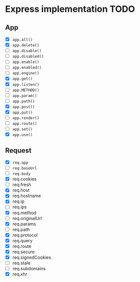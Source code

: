 # Express implementation TODO

## App

- [x] `app.all()`
- [x] `app.delete()`
- [ ] `app.disable()`
- [ ] `app.disabled()`
- [ ] `app.enable()`
- [ ] `app.enabled()`
- [ ] `app.engine()`
- [x] `app.get()`
- [x] `app.listen()`
- [ ] `app.METHOD()`
- [ ] `app.param()`
- [ ] `app.path()`
- [x] `app.post()`
- [x] `app.put()`
- [ ] `app.render()`
- [ ] `app.route()`
- [ ] `app.set()`
- [x] `app.use()`

## Request

- [x] `req.app`
- [ ] `req.baseUrl`
- [ ] `req.body`
- [x] req.cookies
- [ ] req.fresh
- [x] req.host
 -[x] req.hostname
- [x] req.ip
- [ ] req.ips
- [x] req.method
- [ ] req.originalUrl
- [x] req.params
- [ ] req.path
- [x] req.protocol
- [x] req.query
- [x] req.route
- [x] req.secure
- [x] req.signedCookies
- [ ] req.stale
- [ ] req.subdomains
- [x] req.xhr 
